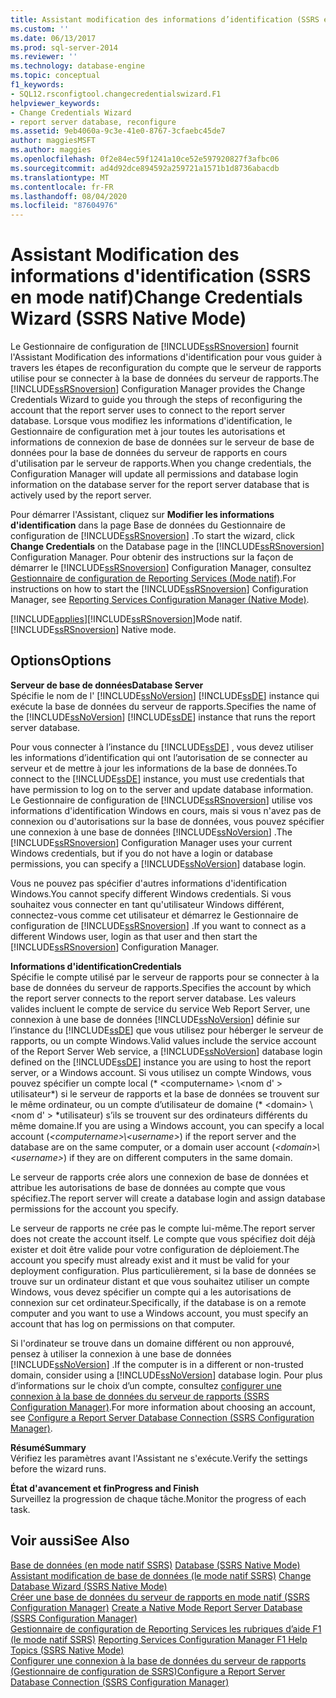 ```yaml
---
title: Assistant modification des informations d’identification (SSRS en mode natif) | Microsoft Docs
ms.custom: ''
ms.date: 06/13/2017
ms.prod: sql-server-2014
ms.reviewer: ''
ms.technology: database-engine
ms.topic: conceptual
f1_keywords:
- SQL12.rsconfigtool.changecredentialswizard.F1
helpviewer_keywords:
- Change Credentials Wizard
- report server database, reconfigure
ms.assetid: 9eb4060a-9c3e-41e0-8767-3cfaebc45de7
author: maggiesMSFT
ms.author: maggies
ms.openlocfilehash: 0f2e84ec59f1241a10ce52e597920827f3afbc06
ms.sourcegitcommit: ad4d92dce894592a259721a1571b1d8736abacdb
ms.translationtype: MT
ms.contentlocale: fr-FR
ms.lasthandoff: 08/04/2020
ms.locfileid: "87604976"
---
```

# <a name="change-credentials-wizard-ssrs-native-mode"></a><span data-ttu-id="f8f33-102">Assistant Modification des informations d'identification (SSRS en mode natif)</span><span class="sxs-lookup"><span data-stu-id="f8f33-102">Change Credentials Wizard (SSRS Native Mode)</span></span>
  <span data-ttu-id="f8f33-103">Le Gestionnaire de configuration de [!INCLUDE[ssRSnoversion](../../includes/ssrsnoversion-md.md)] fournit l'Assistant Modification des informations d'identification pour vous guider à travers les étapes de reconfiguration du compte que le serveur de rapports utilise pour se connecter à la base de données du serveur de rapports.</span><span class="sxs-lookup"><span data-stu-id="f8f33-103">The [!INCLUDE[ssRSnoversion](../../includes/ssrsnoversion-md.md)] Configuration Manager provides the Change Credentials Wizard to guide you through the steps of reconfiguring the account that the report server uses to connect to the report server database.</span></span> <span data-ttu-id="f8f33-104">Lorsque vous modifiez les informations d'identification, le Gestionnaire de configuration met à jour toutes les autorisations et informations de connexion de base de données sur le serveur de base de données pour la base de données du serveur de rapports en cours d'utilisation par le serveur de rapports.</span><span class="sxs-lookup"><span data-stu-id="f8f33-104">When you change credentials, the Configuration Manager will update all permissions and database login information on the database server for the report server database that is actively used by the report server.</span></span>  
  
 <span data-ttu-id="f8f33-105">Pour démarrer l'Assistant, cliquez sur **Modifier les informations d'identification** dans la page Base de données du Gestionnaire de configuration de [!INCLUDE[ssRSnoversion](../../includes/ssrsnoversion-md.md)] .</span><span class="sxs-lookup"><span data-stu-id="f8f33-105">To start the wizard, click **Change Credentials** on the Database page in the [!INCLUDE[ssRSnoversion](../../includes/ssrsnoversion-md.md)] Configuration Manager.</span></span> <span data-ttu-id="f8f33-106">Pour obtenir des instructions sur la façon de démarrer le [!INCLUDE[ssRSnoversion](../../includes/ssrsnoversion-md.md)] Configuration Manager, consultez [Gestionnaire de configuration de Reporting Services &#40;Mode natif&#41;](../../../2014/sql-server/install/reporting-services-configuration-manager-native-mode.md).</span><span class="sxs-lookup"><span data-stu-id="f8f33-106">For instructions on how to start the [!INCLUDE[ssRSnoversion](../../includes/ssrsnoversion-md.md)] Configuration Manager, see [Reporting Services Configuration Manager &#40;Native Mode&#41;](../../../2014/sql-server/install/reporting-services-configuration-manager-native-mode.md).</span></span>  
  
 [!INCLUDE[applies](../../includes/applies-md.md)]<span data-ttu-id="f8f33-107">[!INCLUDE[ssRSnoversion](../../includes/ssrsnoversion-md.md)]Mode natif.</span><span class="sxs-lookup"><span data-stu-id="f8f33-107">[!INCLUDE[ssRSnoversion](../../includes/ssrsnoversion-md.md)] Native mode.</span></span>  
  
## <a name="options"></a><span data-ttu-id="f8f33-108">Options</span><span class="sxs-lookup"><span data-stu-id="f8f33-108">Options</span></span>  
 <span data-ttu-id="f8f33-109">**Serveur de base de données**</span><span class="sxs-lookup"><span data-stu-id="f8f33-109">**Database Server**</span></span>  
 <span data-ttu-id="f8f33-110">Spécifie le nom de l' [!INCLUDE[ssNoVersion](../../includes/ssnoversion-md.md)] [!INCLUDE[ssDE](../../includes/ssde-md.md)] instance qui exécute la base de données du serveur de rapports.</span><span class="sxs-lookup"><span data-stu-id="f8f33-110">Specifies the name of the [!INCLUDE[ssNoVersion](../../includes/ssnoversion-md.md)] [!INCLUDE[ssDE](../../includes/ssde-md.md)] instance that runs the report server database.</span></span>  
  
 <span data-ttu-id="f8f33-111">Pour vous connecter à l’instance du [!INCLUDE[ssDE](../../includes/ssde-md.md)] , vous devez utiliser les informations d’identification qui ont l’autorisation de se connecter au serveur et de mettre à jour les informations de la base de données.</span><span class="sxs-lookup"><span data-stu-id="f8f33-111">To connect to the [!INCLUDE[ssDE](../../includes/ssde-md.md)] instance, you must use credentials that have permission to log on to the server and update database information.</span></span> <span data-ttu-id="f8f33-112">Le Gestionnaire de configuration de [!INCLUDE[ssRSnoversion](../../includes/ssrsnoversion-md.md)] utilise vos informations d'identification Windows en cours, mais si vous n'avez pas de connexion ou d'autorisations sur la base de données, vous pouvez spécifier une connexion à une base de données [!INCLUDE[ssNoVersion](../../includes/ssnoversion-md.md)] .</span><span class="sxs-lookup"><span data-stu-id="f8f33-112">The [!INCLUDE[ssRSnoversion](../../includes/ssrsnoversion-md.md)] Configuration Manager uses your current Windows credentials, but if you do not have a login or database permissions, you can specify a [!INCLUDE[ssNoVersion](../../includes/ssnoversion-md.md)] database login.</span></span>  
  
 <span data-ttu-id="f8f33-113">Vous ne pouvez pas spécifier d'autres informations d'identification Windows.</span><span class="sxs-lookup"><span data-stu-id="f8f33-113">You cannot specify different Windows credentials.</span></span> <span data-ttu-id="f8f33-114">Si vous souhaitez vous connecter en tant qu'utilisateur Windows différent, connectez-vous comme cet utilisateur et démarrez le Gestionnaire de configuration de [!INCLUDE[ssRSnoversion](../../includes/ssrsnoversion-md.md)] .</span><span class="sxs-lookup"><span data-stu-id="f8f33-114">If you want to connect as a different Windows user, login as that user and then start the [!INCLUDE[ssRSnoversion](../../includes/ssrsnoversion-md.md)] Configuration Manager.</span></span>  
  
 <span data-ttu-id="f8f33-115">**Informations d'identification**</span><span class="sxs-lookup"><span data-stu-id="f8f33-115">**Credentials**</span></span>  
 <span data-ttu-id="f8f33-116">Spécifie le compte utilisé par le serveur de rapports pour se connecter à la base de données du serveur de rapports.</span><span class="sxs-lookup"><span data-stu-id="f8f33-116">Specifies the account by which the report server connects to the report server database.</span></span> <span data-ttu-id="f8f33-117">Les valeurs valides incluent le compte de service du service Web Report Server, une connexion à une base de données [!INCLUDE[ssNoVersion](../../includes/ssnoversion-md.md)] définie sur l’instance du [!INCLUDE[ssDE](../../includes/ssde-md.md)] que vous utilisez pour héberger le serveur de rapports, ou un compte Windows.</span><span class="sxs-lookup"><span data-stu-id="f8f33-117">Valid values include the service account of the Report Server Web service, a [!INCLUDE[ssNoVersion](../../includes/ssnoversion-md.md)] database login defined on the [!INCLUDE[ssDE](../../includes/ssde-md.md)] instance you are using to host the report server, or a Windows account.</span></span> <span data-ttu-id="f8f33-118">Si vous utilisez un compte Windows, vous pouvez spécifier un compte local (\* \<computername> \\<nom d' \> utilisateur*) si le serveur de rapports et la base de données se trouvent sur le même ordinateur, ou un compte d’utilisateur de domaine (* \<domain> \\<nom d' \> \*utilisateur) s’ils se trouvent sur des ordinateurs différents du même domaine.</span><span class="sxs-lookup"><span data-stu-id="f8f33-118">If you are using a Windows account, you can specify a local account (*\<computername>\\<username\>*) if the report server and the database are on the same computer, or a domain user account (*\<domain>\\<username\>*) if they are on different computers in the same domain.</span></span>  
  
 <span data-ttu-id="f8f33-119">Le serveur de rapports crée alors une connexion de base de données et attribue les autorisations de base de données au compte que vous spécifiez.</span><span class="sxs-lookup"><span data-stu-id="f8f33-119">The report server will create a database login and assign database permissions for the account you specify.</span></span>  
  
 <span data-ttu-id="f8f33-120">Le serveur de rapports ne crée pas le compte lui-même.</span><span class="sxs-lookup"><span data-stu-id="f8f33-120">The report server does not create the account itself.</span></span> <span data-ttu-id="f8f33-121">Le compte que vous spécifiez doit déjà exister et doit être valide pour votre configuration de déploiement.</span><span class="sxs-lookup"><span data-stu-id="f8f33-121">The account you specify must already exist and it must be valid for your deployment configuration.</span></span> <span data-ttu-id="f8f33-122">Plus particulièrement, si la base de données se trouve sur un ordinateur distant et que vous souhaitez utiliser un compte Windows, vous devez spécifier un compte qui a les autorisations de connexion sur cet ordinateur.</span><span class="sxs-lookup"><span data-stu-id="f8f33-122">Specifically, if the database is on a remote computer and you want to use a Windows account, you must specify an account that has log on permissions on that computer.</span></span>  
  
 <span data-ttu-id="f8f33-123">Si l'ordinateur se trouve dans un domaine différent ou non approuvé, pensez à utiliser la connexion à une base de données [!INCLUDE[ssNoVersion](../../includes/ssnoversion-md.md)] .</span><span class="sxs-lookup"><span data-stu-id="f8f33-123">If the computer is in a different or non-trusted domain, consider using a [!INCLUDE[ssNoVersion](../../includes/ssnoversion-md.md)] database login.</span></span> <span data-ttu-id="f8f33-124">Pour plus d’informations sur le choix d’un compte, consultez [configurer une connexion à la base de données du serveur de rapports &#40;SSRS Configuration Manager&#41;](../../../2014/sql-server/install/configure-a-report-server-database-connection-ssrs-configuration-manager.md).</span><span class="sxs-lookup"><span data-stu-id="f8f33-124">For more information about choosing an account, see [Configure a Report Server Database Connection  &#40;SSRS Configuration Manager&#41;](../../../2014/sql-server/install/configure-a-report-server-database-connection-ssrs-configuration-manager.md).</span></span>  
  
 <span data-ttu-id="f8f33-125">**Résumé**</span><span class="sxs-lookup"><span data-stu-id="f8f33-125">**Summary**</span></span>  
 <span data-ttu-id="f8f33-126">Vérifiez les paramètres avant l'Assistant ne s'exécute.</span><span class="sxs-lookup"><span data-stu-id="f8f33-126">Verify the settings before the wizard runs.</span></span>  
  
 <span data-ttu-id="f8f33-127">**État d'avancement et fin**</span><span class="sxs-lookup"><span data-stu-id="f8f33-127">**Progress and Finish**</span></span>  
 <span data-ttu-id="f8f33-128">Surveillez la progression de chaque tâche.</span><span class="sxs-lookup"><span data-stu-id="f8f33-128">Monitor the progress of each task.</span></span>  
  
## <a name="see-also"></a><span data-ttu-id="f8f33-129">Voir aussi</span><span class="sxs-lookup"><span data-stu-id="f8f33-129">See Also</span></span>  
 <span data-ttu-id="f8f33-130">[Base de données &#40;en mode natif SSRS&#41;](../../../2014/sql-server/install/database-ssrs-native-mode.md) </span><span class="sxs-lookup"><span data-stu-id="f8f33-130">[Database &#40;SSRS Native Mode&#41;](../../../2014/sql-server/install/database-ssrs-native-mode.md) </span></span>  
 <span data-ttu-id="f8f33-131">[Assistant modification de base de données &#40;le mode natif SSRS&#41;](../../../2014/sql-server/install/change-database-wizard-ssrs-native-mode.md) </span><span class="sxs-lookup"><span data-stu-id="f8f33-131">[Change Database Wizard &#40;SSRS Native Mode&#41;](../../../2014/sql-server/install/change-database-wizard-ssrs-native-mode.md) </span></span>  
 <span data-ttu-id="f8f33-132">[Créer une base de données du serveur de rapports en mode natif &#40;SSRS Configuration Manager&#41;](../../reporting-services/install-windows/ssrs-report-server-create-a-native-mode-report-server-database.md) </span><span class="sxs-lookup"><span data-stu-id="f8f33-132">[Create a Native Mode Report Server Database  &#40;SSRS Configuration Manager&#41;](../../reporting-services/install-windows/ssrs-report-server-create-a-native-mode-report-server-database.md) </span></span>  
 <span data-ttu-id="f8f33-133">[Gestionnaire de configuration de Reporting Services les rubriques d’aide F1 &#40;le mode natif SSRS&#41;](../../../2014/sql-server/install/reporting-services-configuration-manager-f1-help-topics-ssrs-native-mode.md) </span><span class="sxs-lookup"><span data-stu-id="f8f33-133">[Reporting Services Configuration Manager F1 Help Topics &#40;SSRS Native Mode&#41;](../../../2014/sql-server/install/reporting-services-configuration-manager-f1-help-topics-ssrs-native-mode.md) </span></span>  
 [<span data-ttu-id="f8f33-134">Configurer une connexion à la base de données du serveur de rapports &#40;Gestionnaire de configuration de SSRS&#41;</span><span class="sxs-lookup"><span data-stu-id="f8f33-134">Configure a Report Server Database Connection  &#40;SSRS Configuration Manager&#41;</span></span>](../../../2014/sql-server/install/configure-a-report-server-database-connection-ssrs-configuration-manager.md)  
  
  
